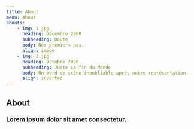 ```yaml
---
title: About
menu: About
abouts:
    - img: 1.jpg
      heading: Décembre 2008
      subheading: Doute
      body: Nos premiers pas.
      align: image
    - img: 2.jpg
      heading: Octobre 2020
      subheading: Juste La fin du Monde
      body: Un bord de scène inoubliable après notre représentation.
      align: inverted
---
```


## About
### Lorem ipsum dolor sit amet consectetur.

